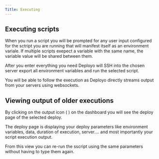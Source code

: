 ```yaml
---
Title: Executing
---
```

## Executing scripts

When you run a script you will be prompted for any user input configured for the sctript you are running that will manifest itself as an environment variale. If multiple scripts exepect a variable with the same name, the variable value will be shared between them.

After you enter everything you need Deployo will SSH into the chosen server export all environment variables and run the selected script.

You will be able to follow the execution as Deployo directly streams output from your servers using websockets.

## Viewing output of older executions

By clicking on the output icon ( <i class="fas fa-bars"></i> ) on the dashboard you will see the deploy page of the selected deploy.

The deploy page is displaying your deploy parameters like environment variables, data, duration of execution, server.... and most importantly your script execution output.

From this view you can re-run the sscript using the same parameters without having to type them again.

